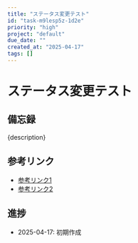 ```yaml
---
title: "ステータス変更テスト"
id: "task-m9lesp5z-1d2e"
priority: "high"
project: "default"
due_date: ""
created_at: "2025-04-17"
tags: []
---
```


# ステータス変更テスト

## 備忘録
{description}

## 参考リンク
- [参考リンク1](URL1)
- [参考リンク2](URL2)

## 進捗
- 2025-04-17: 初期作成 